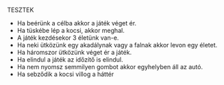 TESZTEK

- Ha beérünk a célba akkor a játék véget ér. 
- Ha tüskébe lép a kocsi, akkor meghal.
- A játék kezdésekor 3 életünk van-e.
- Ha neki ütközünk egy akadálynak vagy a falnak akkor levon egy életet.
- Ha háromszor ütközünk véget ér a játék.
- Ha elindul a játék az időzítő is elindul.
- Ha nem nyomsz semmilyen gombot akkor egyhelyben áll az autó.
- Ha sebződik a kocsi villog a háttér
